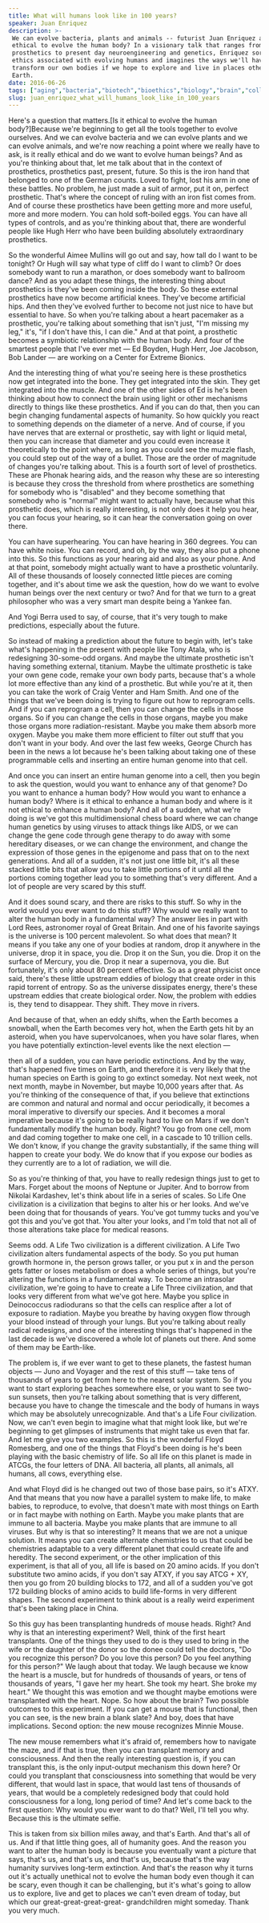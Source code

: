 ```yaml
---
title: What will humans look like in 100 years?
speaker: Juan Enriquez
description: >-
 We can evolve bacteria, plants and animals -- futurist Juan Enriquez asks: Is it
 ethical to evolve the human body? In a visionary talk that ranges from medieval
 prosthetics to present day neuroengineering and genetics, Enriquez sorts out the
 ethics associated with evolving humans and imagines the ways we'll have to
 transform our own bodies if we hope to explore and live in places other than
 Earth.
date: 2016-06-26
tags: ["aging","bacteria","biotech","bioethics","biology","brain","collaboration","chemistry","dna","engineering","evolution","future","genetics","humanity","innovation","invention","life","nature","neuroscience","physiology","science","society","technology","human-body"]
slug: juan_enriquez_what_will_humans_look_like_in_100_years
---
```


Here's a question that matters.[Is it ethical to evolve the human body?]Because we're
beginning to get all the tools together to evolve ourselves. And we can evolve bacteria
and we can evolve plants and we can evolve animals, and we're now reaching a point where
we really have to ask, is it really ethical and do we want to evolve human beings? And as
you're thinking about that, let me talk about that in the context of prosthetics,
prosthetics past, present, future. So this is the iron hand that belonged to one of the
German counts. Loved to fight, lost his arm in one of these battles. No problem, he just
made a suit of armor, put it on, perfect prosthetic. That's where the concept of ruling
with an iron fist comes from. And of course these prosthetics have been getting more and
more useful, more and more modern. You can hold soft-boiled eggs. You can have all types
of controls, and as you're thinking about that, there are wonderful people like Hugh Herr
who have been building absolutely extraordinary prosthetics.

So the wonderful Aimee Mullins will go out and say, how tall do I want to be tonight? Or
Hugh will say what type of cliff do I want to climb? Or does somebody want to run a
marathon, or does somebody want to ballroom dance? And as you adapt these things, the
interesting thing about prosthetics is they've been coming inside the body. So these
external prosthetics have now become artificial knees. They've become artificial hips. And
then they've evolved further to become not just nice to have but essential to have. So when
you're talking about a heart pacemaker as a prosthetic, you're talking about something
that isn't just, "I'm missing my leg," it's, "if I don't have this, I can die." And at
that point, a prosthetic becomes a symbiotic relationship with the human body. And four of
the smartest people that I've ever met — Ed Boyden, Hugh Herr, Joe Jacobson, Bob Lander —
are working on a Center for Extreme Bionics.

And the interesting thing of what you're seeing here is these prosthetics now get
integrated into the bone. They get integrated into the skin. They get integrated into the
muscle. And one of the other sides of Ed is he's been thinking about how to connect the
brain using light or other mechanisms directly to things like these prosthetics. And if
you can do that, then you can begin changing fundamental aspects of humanity. So how
quickly you react to something depends on the diameter of a nerve. And of course, if you
have nerves that are external or prosthetic, say with light or liquid metal, then you can
increase that diameter and you could even increase it theoretically to the point where, as
long as you could see the muzzle flash, you could step out of the way of a bullet. Those
are the order of magnitude of changes you're talking about. This is a fourth sort of level
of prosthetics. These are Phonak hearing aids, and the reason why these are so interesting
is because they cross the threshold from where prosthetics are something for somebody who
is "disabled" and they become something that somebody who is "normal" might want to
actually have, because what this prosthetic does, which is really interesting, is not only
does it help you hear, you can focus your hearing, so it can hear the conversation going
on over there.

You can have superhearing. You can have hearing in 360 degrees. You can have white noise.
You can record, and oh, by the way, they also put a phone into this. So this functions as
your hearing aid and also as your phone. And at that point, somebody might actually want
to have a prosthetic voluntarily. All of these thousands of loosely connected little pieces
are coming together, and it's about time we ask the question, how do we want to evolve
human beings over the next century or two? And for that we turn to a great philosopher who
was a very smart man despite being a Yankee fan.

And Yogi Berra used to say, of course, that it's very tough to make predictions,
especially about the future.

So instead of making a prediction about the future to begin with, let's take what's
happening in the present with people like Tony Atala, who is redesigning 30-some-odd
organs. And maybe the ultimate prosthetic isn't having something external, titanium. Maybe
the ultimate prosthetic is take your own gene code, remake your own body parts, because
that's a whole lot more effective than any kind of a prosthetic. But while you're at it,
then you can take the work of Craig Venter and Ham Smith. And one of the things that we've
been doing is trying to figure out how to reprogram cells. And if you can reprogram a
cell, then you can change the cells in those organs. So if you can change the cells in
those organs, maybe you make those organs more radiation-resistant. Maybe you make them
absorb more oxygen. Maybe you make them more efficient to filter out stuff that you don't
want in your body. And over the last few weeks, George Church has been in the news a lot
because he's been talking about taking one of these programmable cells and inserting an
entire human genome into that cell.

And once you can insert an entire human genome into a cell, then you begin to ask the
question, would you want to enhance any of that genome? Do you want to enhance a human
body? How would you want to enhance a human body? Where is it ethical to enhance a human
body and where is it not ethical to enhance a human body? And all of a sudden, what we're
doing is we've got this multidimensional chess board where we can change human genetics by
using viruses to attack things like AIDS, or we can change the gene code through gene
therapy to do away with some hereditary diseases, or we can change the environment, and
change the expression of those genes in the epigenome and pass that on to the next
generations. And all of a sudden, it's not just one little bit, it's all these stacked
little bits that allow you to take little portions of it until all the portions coming
together lead you to something that's very different. And a lot of people are very scared
by this stuff.

And it does sound scary, and there are risks to this stuff. So why in the world would you
ever want to do this stuff? Why would we really want to alter the human body in a
fundamental way? The answer lies in part with Lord Rees, astronomer royal of Great Britain.
And one of his favorite sayings is the universe is 100 percent malevolent. So what does
that mean? It means if you take any one of your bodies at random, drop it anywhere in the
universe, drop it in space, you die. Drop it on the Sun, you die. Drop it on the surface
of Mercury, you die. Drop it near a supernova, you die. But fortunately, it's only about
80 percent effective. So as a great physicist once said, there's these little upstream
eddies of biology that create order in this rapid torrent of entropy. So as the universe
dissipates energy, there's these upstream eddies that create biological order. Now, the
problem with eddies is, they tend to disappear. They shift. They move in
rivers.

And because of that, when an eddy shifts, when the Earth becomes a snowball, when the
Earth becomes very hot, when the Earth gets hit by an asteroid, when you have
supervolcanoes, when you have solar flares, when you have potentially extinction-level
events like the next election —

then all of a sudden, you can have periodic extinctions. And by the way, that's happened
five times on Earth, and therefore it is very likely that the human species on Earth is
going to go extinct someday. Not next week, not next month, maybe in November, but maybe
10,000 years after that. As you're thinking of the consequence of that, if you believe
that extinctions are common and natural and normal and occur periodically, it becomes a
moral imperative to diversify our species. And it becomes a moral imperative because it's
going to be really hard to live on Mars if we don't fundamentally modify the human body.
Right? You go from one cell, mom and dad coming together to make one cell, in a cascade to
10 trillion cells. We don't know, if you change the gravity substantially, if the same
thing will happen to create your body. We do know that if you expose our bodies as they
currently are to a lot of radiation, we will die.

So as you're thinking of that, you have to really redesign things just to get to Mars.
Forget about the moons of Neptune or Jupiter. And to borrow from Nikolai Kardashev, let's
think about life in a series of scales. So Life One civilization is a civilization that
begins to alter his or her looks. And we've been doing that for thousands of years. You've
got tummy tucks and you've got this and you've got that. You alter your looks, and I'm
told that not all of those alterations take place for medical reasons.

Seems odd. A Life Two civilization is a different civilization. A Life Two civilization
alters fundamental aspects of the body. So you put human growth hormone in, the person
grows taller, or you put x in and the person gets fatter or loses metabolism or does a
whole series of things, but you're altering the functions in a fundamental way. To become
an intrasolar civilization, we're going to have to create a Life Three civilization, and
that looks very different from what we've got here. Maybe you splice in Deinococcus
radiodurans so that the cells can resplice after a lot of exposure to radiation. Maybe you
breathe by having oxygen flow through your blood instead of through your lungs. But you're
talking about really radical redesigns, and one of the interesting things that's happened
in the last decade is we've discovered a whole lot of planets out there. And some of them
may be Earth-like.

The problem is, if we ever want to get to these planets, the fastest human objects — Juno
and Voyager and the rest of this stuff — take tens of thousands of years to get from here
to the nearest solar system. So if you want to start exploring beaches somewhere else, or
you want to see two-sun sunsets, then you're talking about something that is very
different, because you have to change the timescale and the body of humans in ways which
may be absolutely unrecognizable. And that's a Life Four civilization. Now, we can't even
begin to imagine what that might look like, but we're beginning to get glimpses of
instruments that might take us even that far. And let me give you two examples. So this is
the wonderful Floyd Romesberg, and one of the things that Floyd's been doing is he's been
playing with the basic chemistry of life. So all life on this planet is made in ATCGs, the
four letters of DNA. All bacteria, all plants, all animals, all humans, all cows,
everything else.

And what Floyd did is he changed out two of those base pairs, so it's ATXY. And that means
that you now have a parallel system to make life, to make babies, to reproduce, to evolve,
that doesn't mate with most things on Earth or in fact maybe with nothing on Earth. Maybe
you make plants that are immune to all bacteria. Maybe you make plants that are immune to
all viruses. But why is that so interesting? It means that we are not a unique solution.
It means you can create alternate chemistries to us that could be chemistries adaptable to
a very different planet that could create life and heredity. The second experiment, or the
other implication of this experiment, is that all of you, all life is based on 20 amino
acids. If you don't substitute two amino acids, if you don't say ATXY, if you say ATCG +
XY, then you go from 20 building blocks to 172, and all of a sudden you've got 172
building blocks of amino acids to build life-forms in very different shapes. The second
experiment to think about is a really weird experiment that's been taking place in
China.

So this guy has been transplanting hundreds of mouse heads. Right? And why is that an
interesting experiment? Well, think of the first heart transplants. One of the things they
used to do is they used to bring in the wife or the daughter of the donor so the donee
could tell the doctors, "Do you recognize this person? Do you love this person? Do you
feel anything for this person?" We laugh about that today. We laugh because we know the
heart is a muscle, but for hundreds of thousands of years, or tens of thousands of years,
"I gave her my heart. She took my heart. She broke my heart." We thought this was emotion
and we thought maybe emotions were transplanted with the heart. Nope. So how about the
brain? Two possible outcomes to this experiment. If you can get a mouse that is
functional, then you can see, is the new brain a blank slate? And boy, does that have
implications. Second option: the new mouse recognizes Minnie Mouse.

The new mouse remembers what it's afraid of, remembers how to navigate the maze, and if
that is true, then you can transplant memory and consciousness. And then the really
interesting question is, if you can transplant this, is the only input-output mechanism
this down here? Or could you transplant that consciousness into something that would be
very different, that would last in space, that would last tens of thousands of years, that
would be a completely redesigned body that could hold consciousness for a long, long
period of time? And let's come back to the first question: Why would you ever want to do
that? Well, I'll tell you why. Because this is the ultimate selfie.

This is taken from six billion miles away, and that's Earth. And that's all of us. And if
that little thing goes, all of humanity goes. And the reason you want to alter the human
body is because you eventually want a picture that says, that's us, and that's us, and
that's us, because that's the way humanity survives long-term extinction. And that's the
reason why it turns out it's actually unethical not to evolve the human body even though
it can be scary, even though it can be challenging, but it's what's going to allow us to
explore, live and get to places we can't even dream of today, but which our
great-great-great-great- grandchildren might someday. Thank you very much.

<!--
ad_duration=3.33
comment_count=109
event="TEDSummit"
external_start_time=0
has_talk_citation=0
intro_duration=11.82
is_subtitle_required="False"
is_talk_featured="True"
language="en"
language_swap="False"
native_language="en"
number_of_related_talks=5
number_of_speakers=1
number_of_subtitled_videos=25
number_of_tags=24
number_of_talk_download_languages=25
number_of_talk_more_resources=3
number_of_talk_recommendations=0
number_of_talks_take_actions=0
post_ad_duration=0.83
published_timestamp="2016-11-22 16:19:53"
recording_date="2016-06-26"
speaker_description="Author, academic, futurist"
speaker_id=80
speaker_is_published=1
speaker_name="Juan Enriquez"
speaker_what_others_say="Juan Enriquez will change your view of change itself."
talk_name="What will humans look like in 100 years?"
talks_tags=["aging","bacteria","biotech","bioethics","biology","brain","collaboration","chemistry","dna","engineering","evolution","future","genetics","humanity","innovation","invention","life","nature","neuroscience","physiology","science","society","technology","human-body"]
talks_take_action=[]
url_audio="https://download.ted.com/talks/JuanEnriquez_2016T.mp3?apikey=acme-roadrunner"
url_photo_speaker="https://pe.tedcdn.com/images/ted/f85d737d72da2c79505a659f3b16f7de0dd2d666_254x191.jpg"
url_photo_talk="https://s3.amazonaws.com/talkstar-photos/uploads/80ceb6c8-f403-4972-a6bf-0fb9b56daeeb/JuanEnriquez_2016T-embed.jpg"
url_webpage="https://www.ted.com/talks/juan_enriquez_what_will_humans_look_like_in_100_years"
video_type_name="TED Stage Talk"
-->
